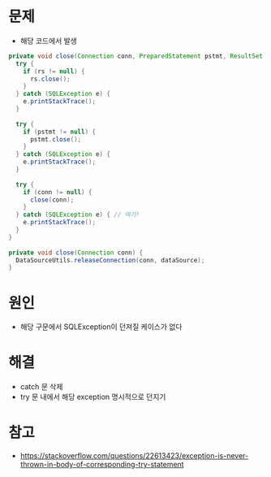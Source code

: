 # 문제
- 해당 코드에서 발생
```java
private void close(Connection conn, PreparedStatement pstmt, ResultSet rs) {  
  try {  
    if (rs != null) {  
      rs.close();  
    }  
  } catch (SQLException e) {  
    e.printStackTrace();  
  }  
  
  try {  
    if (pstmt != null) {  
      pstmt.close();  
    }  
  } catch (SQLException e) {  
    e.printStackTrace();  
  }  
  
  try {  
    if (conn != null) {  
      close(conn);  
    }  
  } catch (SQLException e) { // 여기!  
    e.printStackTrace();  
  }  
}  
  
private void close(Connection conn) {  
  DataSourceUtils.releaseConnection(conn, dataSource);  
}
```

# 원인
- 해당 구문에서 SQLException이 던져질 케이스가 없다

# 해결
- catch 문 삭제
- try 문 내에서 해당 exception 명시적으로 던지기

# 참고
- https://stackoverflow.com/questions/22613423/exception-is-never-thrown-in-body-of-corresponding-try-statement